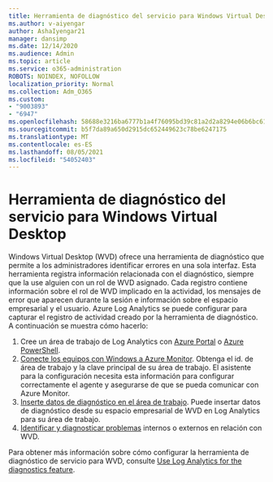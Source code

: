 ```yaml
---
title: Herramienta de diagnóstico del servicio para Windows Virtual Desktop
ms.author: v-aiyengar
author: AshaIyengar21
manager: dansimp
ms.date: 12/14/2020
ms.audience: Admin
ms.topic: article
ms.service: o365-administration
ROBOTS: NOINDEX, NOFOLLOW
localization_priority: Normal
ms.collection: Adm_O365
ms.custom:
- "9003893"
- "6947"
ms.openlocfilehash: 58688e3216ba6777b1a4f76095bd39c81a2d2a8294e06b6bc61c7134f6d589f9
ms.sourcegitcommit: b5f7da89a650d2915dc652449623c78be6247175
ms.translationtype: MT
ms.contentlocale: es-ES
ms.lasthandoff: 08/05/2021
ms.locfileid: "54052403"
---
```

# <a name="service-diagnostics-tool-for-windows-virtual-desktop"></a>Herramienta de diagnóstico del servicio para Windows Virtual Desktop

Windows Virtual Desktop (WVD) ofrece una herramienta de diagnóstico que permite a los administradores identificar errores en una sola interfaz. Esta herramienta registra información relacionada con el diagnóstico, siempre que la use alguien con un rol de WVD asignado. Cada registro contiene información sobre el rol de WVD implicado en la actividad, los mensajes de error que aparecen durante la sesión e información sobre el espacio empresarial y el usuario. Azure Log Analytics se puede configurar para capturar el registro de actividad creado por la herramienta de diagnóstico. A continuación se muestra cómo hacerlo:

1. Cree un área de trabajo de Log Analytics con [Azure Portal](https://go.microsoft.com/fwlink/?linkid=2129500) o [Azure PowerShell](https://go.microsoft.com/fwlink/?linkid=2129501).
1. [Conecte los equipos con Windows a Azure Monitor](https://go.microsoft.com/fwlink/?linkid=2129913). Obtenga el id. de área de trabajo y la clave principal de su área de trabajo. El asistente para la configuración necesita esta información para configurar correctamente el agente y asegurarse de que se pueda comunicar con Azure Monitor.
1. [Inserte datos de diagnóstico en el área de trabajo](https://go.microsoft.com/fwlink/?linkid=2128284). Puede insertar datos de diagnóstico desde su espacio empresarial de WVD en Log Analytics para su área de trabajo.
1. [Identificar y diagnosticar problemas](https://go.microsoft.com/fwlink/?linkid=2128338) internos o externos en relación con WVD.

Para obtener más información sobre cómo configurar la herramienta de diagnóstico de servicio para WVD, consulte [Use Log Analytics for the diagnostics feature](https://go.microsoft.com/fwlink/?linkid=2128084).

